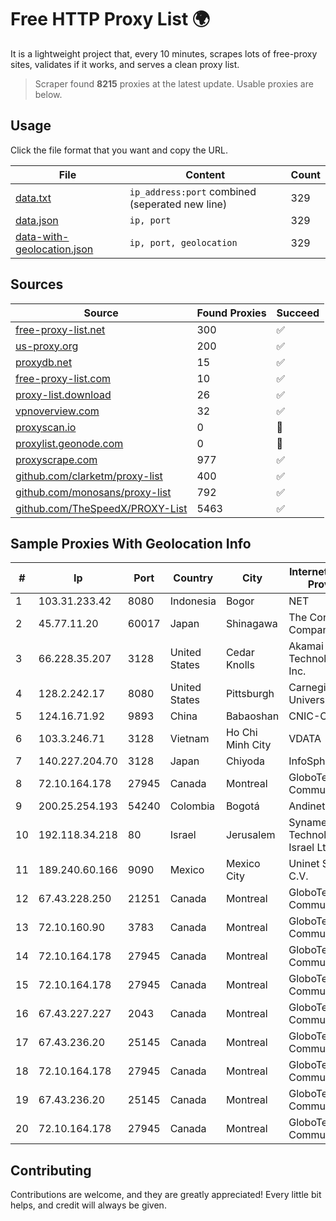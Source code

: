 
# Free HTTP Proxy List 🌍

It is a lightweight project that, every 10 minutes, scrapes lots of free-proxy sites, validates if it works, and serves a clean proxy list.


> Scraper found **8215** proxies at the latest update. Usable proxies are below.

## Usage

Click the file format that you want and copy the URL.


|File|Content|Count|
|----|-------|-----|
|[data.txt](https://raw.githubusercontent.com/themiralay/Proxy-List-World/master/data.txt)|`ip_address:port` combined (seperated new line)|329|
|[data.json](https://raw.githubusercontent.com/themiralay/Proxy-List-World/master/data.json)|`ip, port`|329|
|[data-with-geolocation.json](https://raw.githubusercontent.com/themiralay/Proxy-List-World/master/data-with-geolocation.json)|`ip, port, geolocation`|329|

## Sources

|Source|Found Proxies|Succeed|
|------|-------------|-------|
|[free-proxy-list.net](https://free-proxy-list.net)|300|✅|
|[us-proxy.org](https://www.us-proxy.org)|200|✅|
|[proxydb.net](http://proxydb.net)|15|✅|
|[free-proxy-list.com](https://free-proxy-list.com/?page=&port=&type%5B%5D=http&type%5B%5D=https&up_time=0&search=Search)|10|✅|
|[proxy-list.download](https://www.proxy-list.download/HTTP)|26|✅|
|[vpnoverview.com](https://vpnoverview.com/privacy/anonymous-browsing/free-proxy-servers)|32|✅|
|[proxyscan.io](https://www.proxyscan.io)|0|🚫|
|[proxylist.geonode.com](https://proxylist.geonode.com/api/proxy-list?limit=300&page=1&sort_by=lastChecked&sort_type=desc&protocols=http,https)|0|🚫|
|[proxyscrape.com](https://api.proxyscrape.com/v2/?request=displayproxies&protocol=http&timeout=10000&country=all&ssl=all&anonymity=all)|977|✅|
|[github.com/clarketm/proxy-list](https://raw.githubusercontent.com/clarketm/proxy-list/master/proxy-list-raw.txt)|400|✅|
|[github.com/monosans/proxy-list](https://raw.githubusercontent.com/monosans/proxy-list/main/proxies/http.txt)|792|✅|
|[github.com/TheSpeedX/PROXY-List](https://raw.githubusercontent.com/TheSpeedX/PROXY-List/master/http.txt)|5463|✅|


## Sample Proxies With Geolocation Info

|#|Ip|Port|Country|City|Internet Service Provider|
|-|--|----|-------|----|-------------------------|
|1|103.31.233.42|8080|Indonesia|Bogor|NET|
|2|45.77.11.20|60017|Japan|Shinagawa|The Constant Company|
|3|66.228.35.207|3128|United States|Cedar Knolls|Akamai Technologies, Inc.|
|4|128.2.242.17|8080|United States|Pittsburgh|Carnegie Mellon University|
|5|124.16.71.92|9893|China|Babaoshan|CNIC-CAS|
|6|103.3.246.71|3128|Vietnam|Ho Chi Minh City|VDATA|
|7|140.227.204.70|3128|Japan|Chiyoda|InfoSphere|
|8|72.10.164.178|27945|Canada|Montreal|GloboTech Communications|
|9|200.25.254.193|54240|Colombia|Bogotá|Andinet ON Line|
|10|192.118.34.218|80|Israel|Jerusalem|Synamedia Technologies Israel Ltd|
|11|189.240.60.166|9090|Mexico|Mexico City|Uninet S.A. de C.V.|
|12|67.43.228.250|21251|Canada|Montreal|GloboTech Communications|
|13|72.10.160.90|3783|Canada|Montreal|GloboTech Communications|
|14|72.10.164.178|27945|Canada|Montreal|GloboTech Communications|
|15|72.10.164.178|27945|Canada|Montreal|GloboTech Communications|
|16|67.43.227.227|2043|Canada|Montreal|GloboTech Communications|
|17|67.43.236.20|25145|Canada|Montreal|GloboTech Communications|
|18|72.10.164.178|27945|Canada|Montreal|GloboTech Communications|
|19|67.43.236.20|25145|Canada|Montreal|GloboTech Communications|
|20|72.10.164.178|27945|Canada|Montreal|GloboTech Communications|



## Contributing

Contributions are welcome, and they are greatly appreciated! Every
little bit helps, and credit will always be given.

